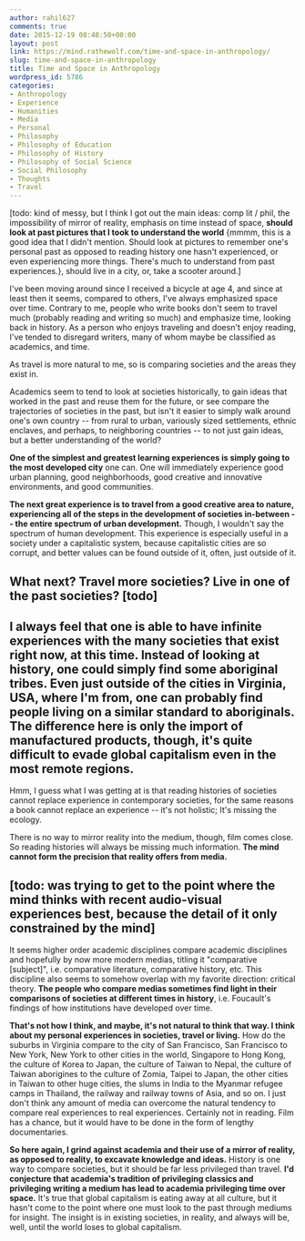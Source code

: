 ```yaml
---
author: rahil627
comments: true
date: 2015-12-19 08:48:50+00:00
layout: post
link: https://mind.rathewolf.com/time-and-space-in-anthropology/
slug: time-and-space-in-anthropology
title: Time and Space in Anthropology
wordpress_id: 5786
categories:
- Anthropology
- Experience
- Humanities
- Media
- Personal
- Philosophy
- Philosophy of Education
- Philosophy of History
- Philosophy of Social Science
- Social Philosophy
- Thoughts
- Travel
---
```


[todo: kind of messy, but I think I got out the main ideas: comp lit / phil, the impossibility of mirror of reality, emphasis on time instead of space, **should look at past pictures that I took to understand the world** {mmmm, this is a good idea that I didn't mention. Should look at pictures to remember one's personal past as opposed to reading history one hasn't experienced, or even experiencing more things. There's much to understand from past experiences.}, should live in a city, or, take a scooter around.]

I've been moving around since I received a bicycle at age 4, and since at least then it seems, compared to others, I've always emphasized space over time. Contrary to me, people who write books don't seem to travel much (probably reading and writing so much) and emphasize time, looking back in history. As a person who enjoys traveling and doesn't enjoy reading, I've tended to disregard writers, many of whom maybe be classified as academics, and time.

As travel is more natural to me, so is comparing societies and the areas they exist in.

Academics seem to tend to look at societies historically, to gain ideas that worked in the past and reuse them for the future, or see compare the trajectories of societies in the past, but isn't it easier to simply walk around one's own country -- from rural to urban, variously sized settlements, ethnic enclaves, and perhaps, to neighboring countries -- to not just gain ideas, but a better understanding of the world?

**One of the simplest and greatest learning experiences is simply going to the most developed city** one can. One will immediately experience good urban planning, good neighborhoods, good creative and innovative environments, and good communities.

**The next great experience is to travel from a good creative area to nature, experiencing all of the steps in the development of societies in-between -- the entire spectrum of urban development.** Though, I wouldn't say the spectrum of human development. This experience is especially useful in a society under a capitalistic system, because capitalistic cities are so corrupt, and better values can be found outside of it, often, just outside of it.

What next? Travel more societies? Live in one of the past societies? [todo]
--

I always feel that one is able to have infinite experiences with the many societies that exist right now, at this time. Instead of looking at history, one could simply find some aboriginal tribes. Even just outside of the cities in Virginia, USA, where I'm from, one can probably find people living on a similar standard to aboriginals. The difference here is only the import of manufactured products, though, it's quite difficult to evade global capitalism even in the most remote regions.
--

Hmm, I guess what I was getting at is that reading histories of societies cannot replace experience in contemporary societies, for the same reasons a book cannot replace an experience -- it's not holistic; It's missing the ecology.

There is no way to mirror reality into the medium, though, film comes close. So reading histories will always be missing much information. **The mind cannot form the precision that reality offers from media.**

[todo: was trying to get to the point where the mind thinks with recent audio-visual experiences best, because the detail of it only constrained by the mind] 
--

It seems higher order academic disciplines compare academic disciplines and hopefully by now more modern medias, titling it "comparative [subject]", i.e. comparative literature, comparative history, etc. This discipline also seems to somehow overlap with my favorite direction: critical theory. **The people who compare medias sometimes find light in their comparisons of societies at different times in history**, i.e. Foucault's findings of how institutions have developed over time.

**That's not how I think, and maybe, it's not natural to think that way. I think about my personal experiences in societies, travel or living.** How do the suburbs in Virginia compare to the city of San Francisco, San Francisco to New York, New York to other cities in the world, Singapore to Hong Kong, the culture of Korea to Japan, the culture of Taiwan to Nepal, the culture of Taiwan aborigines to the culture of Zomia, Taipei to Japan, the other cities in Taiwan to other huge cities, the slums in India to the Myanmar refugee camps in Thailand, the railway and railway towns of Asia, and so on. I just don't think any amount of media can overcome the natural tendency to compare real experiences to real experiences. Certainly not in reading. Film has a chance, but it would have to be done in the form of lengthy documentaries.

**So here again, I grind against academia and their use of a mirror of reality, as opposed to reality, to excavate knowledge and ideas.** History is one way to compare societies, but it should be far less privileged than travel. **I'd conjecture that academia's tradition of privileging classics and privileging writing a medium has lead to academia privileging time over space.** It's true that global capitalism is eating away at all culture, but it hasn't come to the point where one must look to the past through mediums for insight. The insight is in existing societies, in reality, and always will be, well, until the world loses to global capitalism.
